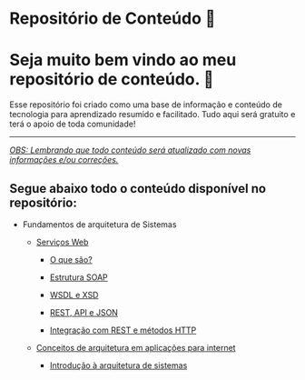# Repositório de Conteúdo 📖

# Seja muito bem vindo ao meu repositório de conteúdo. 🤙

Esse repositório foi criado como uma base de informação e conteúdo de tecnologia para aprendizado resumido e facilitado. Tudo aqui será gratuito e terá o apoio de toda comunidade!

---

_<u>OBS: Lembrando que todo conteúdo será atualizado com novas informações e/ou correções.</u>_

## Segue abaixo todo o conteúdo disponível no repositório:

- Fundamentos de arquitetura de Sistemas 
  
  - [Serviços Web](https://github.com/luizmarinhojr/servicos-web/tree/master/servicos-web)
    
    - [O que são?](https://github.com/luizmarinhojr/fundamentos-de-arquitetura-de-sistemas/blob/master/servicos-web/1%20-%20o-que-sao.md)
    
    - [Estrutura SOAP](https://github.com/luizmarinhojr/fundamentos-de-arquitetura-de-sistemas/blob/master/servicos-web/2%20-%20estrutura-SOAP.md)
    
    - [WSDL e XSD](https://github.com/luizmarinhojr/fundamentos-de-arquitetura-de-sistemas/blob/master/servicos-web/3%20-%20WSDL-e-XSD.md)
    
    - [REST, API e JSON](https://github.com/luizmarinhojr/fundamentos-de-arquitetura-de-sistemas/blob/master/servicos-web/4%20-%20REST%2CAPI%2CJSON.md)
    
    - [Integração com REST e métodos HTTP]()
  
  - [Conceitos de arquitetura em aplicações para internet]()
    
    - [Introdução à arquitetura de sistemas]()
